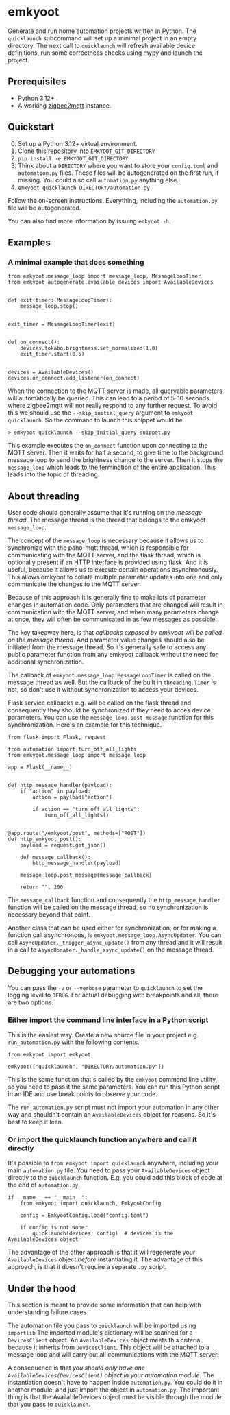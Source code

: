 # emkyoot

Generate and run home automation projects written in Python. The `quicklaunch` subcommand will set up a minimal project in an empty directory. The next call to `quicklaunch` will refresh available device definitions, run some correctness checks using mypy and launch the project.

## Prerequisites

- Python 3.12+
- A working [zigbee2mqtt](https://www.zigbee2mqtt.io) instance.

## Quickstart

0) Set up a Python 3.12+ virtual environment.
1) Clone this repository into `EMKYOOT_GIT_DIRECTORY`
2) `pip install -e EMKYOOT_GIT_DIRECTORY`
2) Think about a `DIRECTORY` where you want to store your `config.toml` and `automation.py` files. These files will be autogenerated on the first run, if missing. You could also call `automation.py` anything else.
3) `emkyoot quicklaunch DIRECTORY/automation.py`

Follow the on-screen instructions. Everything, including the `automation.py` file will be autogenerated.

You can also find more information by issuing `emkyoot -h`.

## Examples

### A minimal example that does something

```
from emkyoot.message_loop import message_loop, MessageLoopTimer
from emkyoot_autogenerate.available_devices import AvailableDevices


def exit(timer: MessageLoopTimer):
    message_loop.stop()


exit_timer = MessageLoopTimer(exit)


def on_connect():
    devices.tokabo.brightness.set_normalized(1.0)
    exit_timer.start(0.5)


devices = AvailableDevices()
devices.on_connect.add_listener(on_connect)
```

When the connection to the MQTT server is made, all queryable parameters will automatically be queried. This can lead to a period of 5-10 seconds where zigbee2mqtt will not really respond to any further request. To avoid this we should use the `--skip_initial_query` argument to `emkyoot quicklaunch`. So the command to launch this snippet would be

```commandline
> emkyoot quicklaunch --skip_initial_query snippet.py
```

This example executes the `on_connect` function upon connecting to the MQTT server. Then it waits for half a second, to give time to the background message loop to send the brightness change to the server. Then it stops the `message_loop` which leads to the termination of the entire application. This leads into the topic of threading.

## About threading

User code should generally assume that it's running on the *message thread*. The message thread is the thread that belongs to the emkyoot `message_loop`.

The concept of the `message_loop` is necessary because it allows us to synchronize with the paho-mqtt thread, which is responsible for communicating with the MQTT server, and the flask thread, which is optionally present if an HTTP interface is provided using flask. And it is useful, because it allows us to execute certain operations asynchronously. This allows emkyoot to collate multiple parameter updates into one and only communicate the changes to the MQTT server.

Because of this approach it is generally fine to make lots of parameter changes in automation code. Only parameters that are changed will result in communication with the MQTT server, and when many parameters change at once, they will often be communicated in as few messages as possible.

The key takeaway here, is that *callbacks exposed by emkyoot will be called on the message thread*. And parameter value changes should also be initiated from the message thread. So it's generally safe to access any public parameter function from any emkyoot callback without the need for additional synchronization.

The callback of `emkyoot.message_loop.MessageLoopTimer` is called on the message thread as well. But the callback of the built in `threading.Timer` is not, so don't use it without synchronization to access your devices.

Flask service callbacks e.g. will be called on the flask thread and consequently they should be synchronized if they need to acces device parameters. You can use the `message_loop.post_message` function for this synchronization. Here's an example for this technique.

```
from flask import Flask, request

from automation import turn_off_all_lights
from emkyoot.message_loop import message_loop

app = Flask(__name__)


def http_message_handler(payload):
    if "action" in payload:
        action = payload["action"]

        if action == "turn_off_all_lights":
            turn_off_all_lights()


@app.route("/emkyoot/post", methods=["POST"])
def http_emkyoot_post():
    payload = request.get_json()

    def message_callback():
        http_message_handler(payload)

    message_loop.post_message(message_callback)

    return "", 200
```

The `message_callback` function and consequently the `http_message_handler` function will be called on the message thread, so no synchronization is necessary beyond that point.

Another class that can be used either for synchronization, or for making a function call asynchronous, is `emkyoot.message_loop.AsyncUpdater`. You can call `AsyncUpdater._trigger_async_update()` from any thread and it will result in a call to `AsyncUpdater._handle_async_update()` on the message thread.

## Debugging your automations

You can pass the `-v` or `--verbose` parameter to `quicklaunch` to set the logging level to `DEBUG`. For actual debugging with breakpoints and all, there are two options.

### Either import the command line interface in a Python script

This is the easiest way. Create a new source file in your project e.g. `run_automation.py` with the following contents.

```
from emkyoot import emkyoot

emkyoot(["quicklaunch", "DIRECTORY/automation.py"])
```

This is the same function that's called by the `emkyoot` command line utility, so you need to pass it the same parameters. You can run this Python script in an IDE and use break points to observe your code.

The `run_automation.py` script must not import your automation in any other way and shouldn't contain an `AvailableDevices` object for reasons. So it's best to keep it lean.

### Or import the quicklaunch function anywhere and call it directly

It's possible to `from emkyoot import quicklaunch` anywhere, including your main `automation.py` file. You need to pass your `AvailableDevices` object directly to the `quicklaunch` function. E.g. you could add this block of code at the end of `automation.py`.

```
if __name__ == "__main__":
    from emkyoot import quicklaunch, EmkyootConfig

    config = EmkyootConfig.load("config.toml")

    if config is not None:
        quicklaunch(devices, config)  # devices is the AvailableDevices object
```

The advantage of the other approach is that it will regenerate your `AvailableDevices` object *before* instantiating it. The advantage of this approach, is that it doesn't require a separate `.py` script.

## Under the hood

This section is meant to provide some information that can help with understanding failure cases.

The automation file you pass to `quicklaunch` will be imported using `importlib` The imported module's dictionary will be scanned for a `DevicesClient` object. An `AvailableDevices` object meets this criteria because it inherits from `DevicesClient`. This object will be attached to a message loop and will carry out all communications with the MQTT server.

A consequence is that *you should only have one `AvailableDevices(DevicesClient)` object in your automation module*. The instantiation doesn't have to happen inside `automation.py`. You could do it in another module, and just import the object in `automation.py`. The important thing is that the AvailableDevices object must be visible through the module that you pass to `quicklaunch`.

